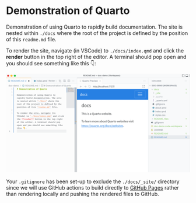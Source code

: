 # Demonstration of Quarto

Demonstration of using Quarto to rapidly build documentation. The site is nested within `./docs` where the root of the project is defined by the position of this `readme.md` file.

To render the site, navigate (in VSCode) to `./docs/index.qmd` and click the **render** button in the top right of the editor. A terminal should pop open and you should see something like this 👇:

![](./docs/media/vscode-starter-01.png)

Your `.gitignore` has been set-up to exclude the `./docs/_site/` directory since we will use GitHub actions to build directly to [GitHub Pages](https://pages.github.com/) rather than rendering locally and pushing the rendered files to GitHub.
